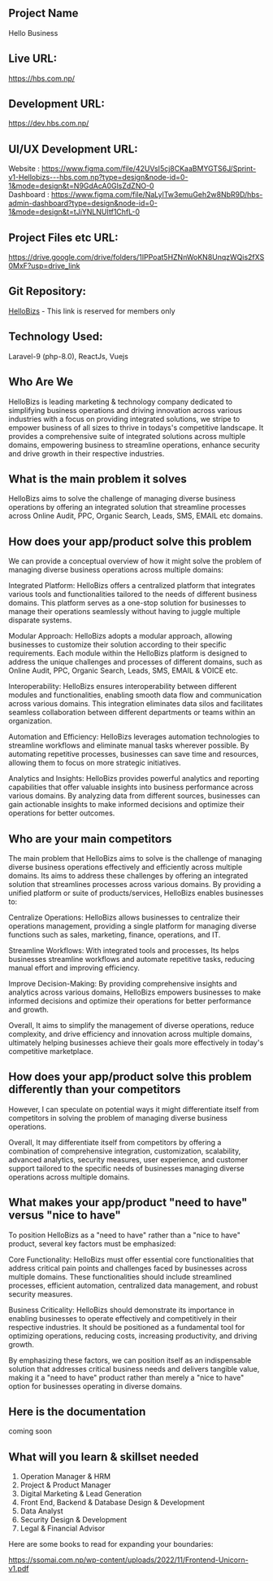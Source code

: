 Project Name
------------
Hello Business

Live URL: 
------------
https://hbs.com.np/

Development URL:
------------
https://dev.hbs.com.np/

UI/UX Development URL:
------------
Website : https://www.figma.com/file/42UVsI5cj8CKaaBMYGTS6J/Sprint-v1-Hellobizs---hbs.com.np?type=design&node-id=0-1&mode=design&t=N9GdAcA0GlsZdZNO-0 <br>
Dashboard : https://www.figma.com/file/NaLylTw3emuGeh2w8NbR9D/hbs-admin-dashboard?type=design&node-id=0-1&mode=design&t=tJiYNLNUItf1ChfL-0 <br>

Project Files etc URL:
------------
https://drive.google.com/drive/folders/1IPPoat5HZNnWoKN8UnqzWQis2fXS0MxF?usp=drive_link

Git Repository:
------------
<a href = "https://github.com/Lafa0x9-Hackathon/hellobizs" target="_blank">HelloBizs</a> - This link is reserved for members only

Technology Used:
------------
Laravel-9 (php-8.0), ReactJs, Vuejs

Who Are We 
------------
HelloBizs is leading marketing & technology company dedicated to simplifying business operations and driving innovation across various industries with a focus on providing integrated solutions, we stripe to empower business of all sizes to thrive in todays's competitive landscape. It provides a comprehensive suite of integrated solutions across multiple domains, empowering business to streamline operations, enhance security and drive growth in their respective industries.

What is the main problem it solves
------------
HelloBizs aims to solve the challenge of managing diverse business operations by offering an integrated solution that streamline processes across Online Audit, PPC, Organic Search, Leads, SMS, EMAIL etc domains.


How does your app/product solve this problem
--------------
We can provide a conceptual overview of how it might solve the problem of managing diverse business operations across multiple domains:

Integrated Platform: HelloBizs offers a centralized platform that integrates various tools and functionalities tailored to the needs of different business domains. This platform serves as a one-stop solution for businesses to manage their operations seamlessly without having to juggle multiple disparate systems.

Modular Approach: HelloBizs adopts a modular approach, allowing businesses to customize their solution according to their specific requirements. Each module within the HelloBizs platform is designed to address the unique challenges and processes of different domains, such as Online Audit, PPC, Organic Search, Leads, SMS, EMAIL & VOICE etc.

Interoperability: HelloBizs ensures interoperability between different modules and functionalities, enabling smooth data flow and communication across various domains. This integration eliminates data silos and facilitates seamless collaboration between different departments or teams within an organization.

Automation and Efficiency: HelloBizs leverages automation technologies to streamline workflows and eliminate manual tasks wherever possible. By automating repetitive processes, businesses can save time and resources, allowing them to focus on more strategic initiatives.

Analytics and Insights: HelloBizs provides powerful analytics and reporting capabilities that offer valuable insights into business performance across various domains. By analyzing data from different sources, businesses can gain actionable insights to make informed decisions and optimize their operations for better outcomes.

Who are your main competitors
--------------

The main problem that HelloBizs aims to solve is the challenge of managing diverse business operations effectively and efficiently across multiple domains. Its aims to address these challenges by offering an integrated solution that streamlines processes across various domains. By providing a unified platform or suite of products/services, HelloBizs enables businesses to:

Centralize Operations: HelloBizs allows businesses to centralize their operations management, providing a single platform for managing diverse functions such as sales, marketing, finance, operations, and IT.

Streamline Workflows: With integrated tools and processes, Its helps businesses streamline workflows and automate repetitive tasks, reducing manual effort and improving efficiency.

Improve Decision-Making: By providing comprehensive insights and analytics across various domains, HelloBizs empowers businesses to make informed decisions and optimize their operations for better performance and growth.

Overall, It aims to simplify the management of diverse operations, reduce complexity, and drive efficiency and innovation across multiple domains, ultimately helping businesses achieve their goals more effectively in today's competitive marketplace.


How does your app/product solve this problem differently than your competitors
--------------
However, I can speculate on potential ways it might differentiate itself from competitors in solving the problem of managing diverse business operations.

Overall, It may differentiate itself from competitors by offering a combination of comprehensive integration, customization, scalability, advanced analytics, security measures, user experience, and customer support tailored to the specific needs of businesses managing diverse operations across multiple domains.

What makes your app/product "need to have" versus "nice to have"
--------------
To position HelloBizs as a "need to have" rather than a "nice to have" product, several key factors must be emphasized:

Core Functionality: HelloBizs must offer essential core functionalities that address critical pain points and challenges faced by businesses across multiple domains. These functionalities should include streamlined processes, efficient automation, centralized data management, and robust security measures.

Business Criticality: HelloBizs should demonstrate its importance in enabling businesses to operate effectively and competitively in their respective industries. It should be positioned as a fundamental tool for optimizing operations, reducing costs, increasing productivity, and driving growth.

By emphasizing these factors, we can position itself as an indispensable solution that addresses critical business needs and delivers tangible value, making it a "need to have" product rather than merely a "nice to have" option for businesses operating in diverse domains.


Here is the documentation
----------------------------

coming soon



What will you learn & skillset needed
---------------------

1. Operation Manager & HRM
2. Project & Product Manager
3. Digital Marketing & Lead Generation
4. Front End, Backend & Database Design & Development
5. Data Analyst
6. Security Design & Development
7. Legal & Financial Advisor  




Here are some books to read for expanding your boundaries:

https://ssomai.com.np/wp-content/uploads/2022/11/Frontend-Unicorn-v1.pdf


